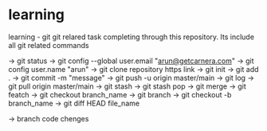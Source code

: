 # learning
learning - git
git relared task completing through this repository.
Its include all git related commands

-> git status
-> git config --global user.email "arun@getcarnera.com"
-> git config user.name "arun"
-> git clone repository https link
-> git init
-> git add .
-> git commit -m "message"
-> git push -u origin master/main
-> git log
-> git pull origin master/main
-> git stash
-> git stash pop
-> git merge
-> git featch
-> git checkout branch_name
-> git branch
-> git checkout -b branch_name
-> git diff HEAD file_name

-> branch code chenges


